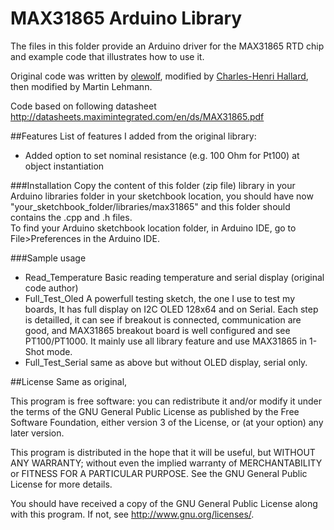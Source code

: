 MAX31865 Arduino Library
========================

The files in this folder provide an Arduino driver for the MAX31865 RTD chip and example code that illustrates how to use it.  

Original code was written by [olewolf][1], modified by [Charles-Henri Hallard][2], then modified by Martin Lehmann.

Code based on following datasheet http://datasheets.maximintegrated.com/en/ds/MAX31865.pdf

##Features
List of features I added from the original library:

- Added option to set nominal resistance (e.g. 100 Ohm for Pt100) at object instantiation

###Installation
Copy the content of this folder (zip file) library in your Arduino libraries folder in your sketchbook location, you should have now "your_sketchbook_folder/libraries/max31865" and this folder should contains the .cpp and .h files.
<br/>
To find your Arduino sketchbook location folder, in Arduino IDE, go to File>Preferences in the Arduino IDE.
<br/>

###Sample usage
- Read_Temperature Basic reading temperature and serial display (original code author)
- Full_Test_Oled A powerfull testing sketch, the one I use to test my boards, It has full display on I2C OLED 128x64 and on Serial. Each step is detailled, it can see if breakout is connected, communication are good, and MAX31865 breakout board is well configured and see PT100/PT1000. It mainly use all library feature and use MAX31865 in 1-Shot mode.
- Full_Test_Serial same as above but without OLED display, serial only.

##License
Same as original, 

 This program is free software: you can redistribute it and/or modify
 it under the terms of the GNU General Public License as published by
 the Free Software Foundation, either version 3 of the License, or
 (at your option) any later version.
 
 This program is distributed in the hope that it will be useful,
 but WITHOUT ANY WARRANTY; without even the implied warranty of
 MERCHANTABILITY or FITNESS FOR A PARTICULAR PURPOSE.  See the
 GNU General Public License for more details.
 
 You should have received a copy of the GNU General Public License
 along with this program.  If not, see <http://www.gnu.org/licenses/>.

[1]: https://github.com/olewolf/arduino-max31865
[2]: https://github.com/hallard/arduino-max31865

